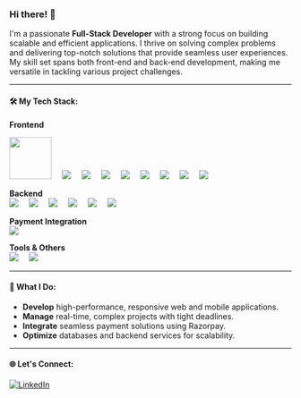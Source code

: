 ### Hi there! 👋

I'm a passionate **Full-Stack Developer** with a strong focus on building scalable and efficient applications. I thrive on solving complex problems and delivering top-notch solutions that provide seamless user experiences. My skill set spans both front-end and back-end development, making me versatile in tackling various project challenges.

---

#### 🛠️ My Tech Stack:

**Frontend**  

<span style="display:inline-block;margin-right:15px"><img width="75px" height="75px" src="https://cdn.jsdelivr.net/gh/devicons/devicon@latest/icons/html5/html5-original.svg" /></span>
<span style="display:inline-block;margin-right:15px"><img src="https://img.shields.io/badge/CSS3-1572B6?style=for-the-badge&logo=css3&logoColor=white"/></span>
<span style="display:inline-block;margin-right:15px"><img src="https://img.shields.io/badge/JavaScript-F7DF1E?style=for-the-badge&logo=javascript&logoColor=black"/></span>
<span style="display:inline-block;margin-right:15px"><img src="https://img.shields.io/badge/TypeScript-3178C6?style=for-the-badge&logo=typescript&logoColor=white"/></span>
<span style="display:inline-block;margin-right:15px"><img src="https://img.shields.io/badge/React-61DAFB?style=for-the-badge&logo=react&logoColor=black"/></span>
<span style="display:inline-block;margin-right:15px"><img src="https://img.shields.io/badge/Redux-764ABC?style=for-the-badge&logo=redux&logoColor=white"/></span>
<span style="display:inline-block;margin-right:15px"><img src="https://img.shields.io/badge/React_Query-FF4154?style=for-the-badge&logo=react-query&logoColor=white"/></span>
<span style="display:inline-block;margin-right:15px"><img src="https://img.shields.io/badge/Next.js-000000?style=for-the-badge&logo=next.js&logoColor=white"/></span>
<span style="display:inline-block;margin-right:15px"><img src="https://img.shields.io/badge/React_Native-61DAFB?style=for-the-badge&logo=react&logoColor=black"/></span>

**Backend**  
<span style="display:inline-block;margin-right:15px"><img src="https://img.shields.io/badge/Node.js-339933?style=for-the-badge&logo=nodedotjs&logoColor=white"/></span>
<span style="display:inline-block;margin-right:15px"><img src="https://img.shields.io/badge/Go-00ADD8?style=for-the-badge&logo=go&logoColor=white"/></span>
<span style="display:inline-block;margin-right:15px"><img src="https://img.shields.io/badge/MongoDB-47A248?style=for-the-badge&logo=mongodb&logoColor=white"/></span>
<span style="display:inline-block;margin-right:15px"><img src="https://img.shields.io/badge/Prisma-2D3748?style=for-the-badge&logo=prisma&logoColor=white"/></span>
<span style="display:inline-block;margin-right:15px"><img src="https://img.shields.io/badge/Express.js-000000?style=for-the-badge&logo=express&logoColor=white"/></span>
<span style="display:inline-block;margin-right:15px"><img src="https://img.shields.io/badge/Socket.io-010101?style=for-the-badge&logo=socket.io&logoColor=white"/></span>

**Payment Integration**  
<span style="display:inline-block;margin-right:15px"><img src="https://img.shields.io/badge/Razorpay-02042B?style=for-the-badge&logo=razorpay&logoColor=white"/></span>

**Tools & Others**  
<span style="display:inline-block;margin-right:15px"><img src="https://img.shields.io/badge/Git-F05032?style=for-the-badge&logo=git&logoColor=white"/></span>
<span style="display:inline-block;margin-right:15px"><img src="https://img.shields.io/badge/VS_Code-007ACC?style=for-the-badge&logo=visual-studio-code&logoColor=white"/></span>

---

#### 🚀 What I Do:
- **Develop** high-performance, responsive web and mobile applications.
- **Manage** real-time, complex projects with tight deadlines.
- **Integrate** seamless payment solutions using Razorpay.
- **Optimize** databases and backend services for scalability.

---

#### 🌐 Let's Connect:
[![LinkedIn](https://img.shields.io/badge/LinkedIn-0A66C2?style=for-the-badge&logo=linkedin&logoColor=white)](https://www.linkedin.com/in/shaik-rahuman-76a0941b9/)
